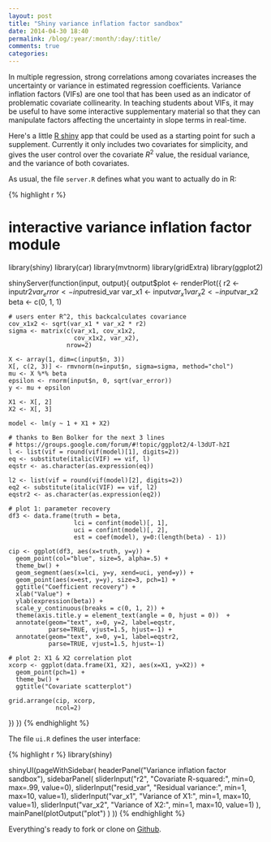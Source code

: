 ```yaml
---
layout: post
title: "Shiny variance inflation factor sandbox"
date: 2014-04-30 18:40
permalink: /blog/:year/:month/:day/:title/
comments: true
categories: 
---
```


In multiple regression, strong correlations among covariates increases the uncertainty or variance in estimated regression coefficients. 
Variance inflation factors (VIFs) are one tool that has been used as an indicator of problematic covariate collinearity. 
In teaching students about VIFs, it may be useful to have some interactive supplementary material so that they can manipulate factors affecting the uncertainty in slope terms in real-time. 

Here's a little [R shiny](http://www.rstudio.com/shiny/) app that could be used as a starting point for such a supplement. 
Currently it only includes two covariates for simplicity, and gives the user control over the covariate $R^2$ value, the residual variance, and the variance of both covariates. 

As usual, the file `server.R` defines what you want to actually do in R:

{% highlight r %}
# interactive variance inflation factor module
library(shiny)
library(car)
library(mvtnorm)
library(gridExtra)
library(ggplot2)

shinyServer(function(input, output){
  output$plot <- renderPlot({
    r2 <- input$r2
    var_error <- input$resid_var
    var_x1 <- input$var_x1
    var_x2 <- input$var_x2
    beta <- c(0, 1, 1)
    
    # users enter R^2, this backcalculates covariance
    cov_x1x2 <- sqrt(var_x1 * var_x2 * r2)
    sigma <- matrix(c(var_x1, cov_x1x2, 
                      cov_x1x2, var_x2), 
                    nrow=2)
    
    X <- array(1, dim=c(input$n, 3))
    X[, c(2, 3)] <- rmvnorm(n=input$n, sigma=sigma, method="chol")
    mu <- X %*% beta
    epsilon <- rnorm(input$n, 0, sqrt(var_error))
    y <- mu + epsilon
    
    X1 <- X[, 2]
    X2 <- X[, 3]
    
    model <- lm(y ~ 1 + X1 + X2)

    # thanks to Ben Bolker for the next 3 lines
    # https://groups.google.com/forum/#!topic/ggplot2/4-l3dUT-h2I
    l <- list(vif = round(vif(model)[1], digits=2))
    eq <- substitute(italic(VIF) == vif, l)
    eqstr <- as.character(as.expression(eq))

    l2 <- list(vif = round(vif(model)[2], digits=2))
    eq2 <- substitute(italic(VIF) == vif, l2)
    eqstr2 <- as.character(as.expression(eq2))
    
    # plot 1: parameter recovery
    df3 <- data.frame(truth = beta, 
                      lci = confint(model)[, 1], 
                      uci = confint(model)[, 2], 
                      est = coef(model), y=0:(length(beta) - 1))
    
    cip <- ggplot(df3, aes(x=truth, y=y)) + 
      geom_point(col="blue", size=5, alpha=.5) + 
      theme_bw() + 
      geom_segment(aes(x=lci, y=y, xend=uci, yend=y)) + 
      geom_point(aes(x=est, y=y), size=3, pch=1) + 
      ggtitle("Coefficient recovery") + 
      xlab("Value") + 
      ylab(expression(beta)) + 
      scale_y_continuous(breaks = c(0, 1, 2)) + 
      theme(axis.title.y = element_text(angle = 0, hjust = 0))  + 
      annotate(geom="text", x=0, y=2, label=eqstr, 
               parse=TRUE, vjust=1.5, hjust=-1) + 
      annotate(geom="text", x=0, y=1, label=eqstr2, 
               parse=TRUE, vjust=1.5, hjust=-1)
    
    # plot 2: X1 & X2 correlation plot
    xcorp <- ggplot(data.frame(X1, X2), aes(x=X1, y=X2)) + 
      geom_point(pch=1) +
      theme_bw() + 
      ggtitle("Covariate scatterplot")
    
    grid.arrange(cip, xcorp, 
                 ncol=2)
    
  })
})
{% endhighlight %}

The file `ui.R` defines the user interface:

{% highlight r %}
library(shiny)

shinyUI(pageWithSidebar(
  headerPanel("Variance inflation factor sandbox"), 
  sidebarPanel(
    sliderInput("r2", "Covariate R-squared:", 
                min=0, max=.99, value=0),
    sliderInput("resid_var", "Residual variance:", 
                min=1, max=10, value=1), 
    sliderInput("var_x1", "Variance of X1:", 
                min=1, max=10, value=1),
    sliderInput("var_x2", "Variance of X2:", 
                min=1, max=10, value=1)
    ),
  mainPanel(plotOutput("plot")
            )
  ))
{% endhighlight %}

Everything's ready to fork or clone on [Github](https://github.com/mbjoseph/vif).
